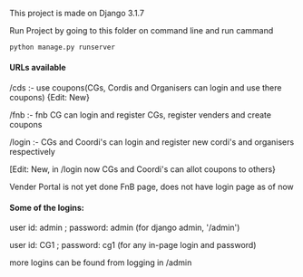 This project is made on Django 3.1.7

Run Project by going to this folder on command line and run cammand

```python
python manage.py runserver
```

#### URLs available

/cds :- use coupons(CGs, Cordis and Organisers can login and use there coupons) {Edit: New} 

/fnb :- fnb CG can login and register CGs, register venders and create coupons

/login :- CGs and Coordi's can login and register new cordi's and organisers respectively

[Edit: New, in /login now CGs and Coordi's can allot coupons to others}



Vender Portal is not yet done
FnB page, does not have login page as of now


#### Some of the logins:
user id: admin ; password: admin (for django admin, '/admin')

user id: CG1 ; password: cg1 (for any in-page login and password)

more logins can be found from logging in /admin

